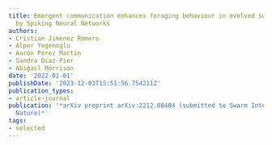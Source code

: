 ```yaml
---
title: Emergent communication enhances foraging behaviour in evolved swarms controlled
  by Spiking Neural Networks
authors:
- Cristian Jimenez Romero
- Alper Yegenoglu
- Aarón Pérez Martı́n
- Sandra Diaz-Pier
- Abigail Morrison
date: '2022-01-01'
publishDate: '2023-12-03T15:51:56.754211Z'
publication_types:
- article-journal
publication: '*arXiv preprint arXiv:2212.08484 (submitted to Swarm Intelligence, Springer
  Nature)*'
tags:
- selected
---
```


